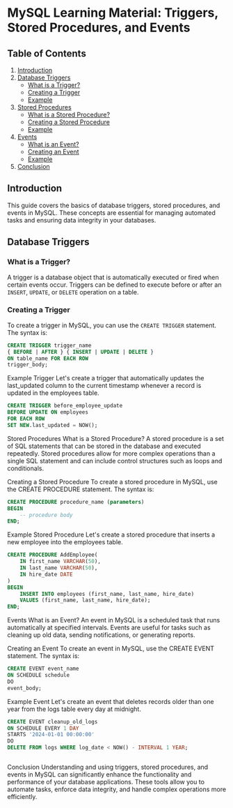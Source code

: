 # MySQL Learning Material: Triggers, Stored Procedures, and Events

## Table of Contents
1. [Introduction](#introduction)
2. [Database Triggers](#database-triggers)
    - [What is a Trigger?](#what-is-a-trigger)
    - [Creating a Trigger](#creating-a-trigger)
    - [Example](#example-trigger)
3. [Stored Procedures](#stored-procedures)
    - [What is a Stored Procedure?](#what-is-a-stored-procedure)
    - [Creating a Stored Procedure](#creating-a-stored-procedure)
    - [Example](#example-stored-procedure)
4. [Events](#events)
    - [What is an Event?](#what-is-an-event)
    - [Creating an Event](#creating-an-event)
    - [Example](#example-event)
5. [Conclusion](#conclusion)

## Introduction
This guide covers the basics of database triggers, stored procedures, and events in MySQL. These concepts are essential for managing automated tasks and ensuring data integrity in your databases.

## Database Triggers

### What is a Trigger?
A trigger is a database object that is automatically executed or fired when certain events occur. Triggers can be defined to execute before or after an `INSERT`, `UPDATE`, or `DELETE` operation on a table.

### Creating a Trigger
To create a trigger in MySQL, you can use the `CREATE TRIGGER` statement. The syntax is:

```sql
CREATE TRIGGER trigger_name
{ BEFORE | AFTER } { INSERT | UPDATE | DELETE }
ON table_name FOR EACH ROW
trigger_body;
```

Example Trigger
Let's create a trigger that automatically updates the last_updated column to the current timestamp whenever a record is updated in the employees table.
```sql
CREATE TRIGGER before_employee_update
BEFORE UPDATE ON employees
FOR EACH ROW
SET NEW.last_updated = NOW();
```
Stored Procedures
What is a Stored Procedure?
A stored procedure is a set of SQL statements that can be stored in the database and executed repeatedly. Stored procedures allow for more complex operations than a single SQL statement and can include control structures such as loops and conditionals.

Creating a Stored Procedure
To create a stored procedure in MySQL, use the CREATE PROCEDURE statement. The syntax is:

```sql
CREATE PROCEDURE procedure_name (parameters)
BEGIN
    -- procedure body
END;

```

Example Stored Procedure
Let's create a stored procedure that inserts a new employee into the employees table.
```sql
CREATE PROCEDURE AddEmployee(
    IN first_name VARCHAR(50),
    IN last_name VARCHAR(50),
    IN hire_date DATE
)
BEGIN
    INSERT INTO employees (first_name, last_name, hire_date)
    VALUES (first_name, last_name, hire_date);
END;


```

Events
What is an Event?
An event in MySQL is a scheduled task that runs automatically at specified intervals. Events are useful for tasks such as cleaning up old data, sending notifications, or generating reports.

Creating an Event
To create an event in MySQL, use the CREATE EVENT statement. The syntax is:

```sql
CREATE EVENT event_name
ON SCHEDULE schedule
DO
event_body;


```
Example Event
Let's create an event that deletes records older than one year from the logs table every day at midnight.

```sql
CREATE EVENT cleanup_old_logs
ON SCHEDULE EVERY 1 DAY
STARTS '2024-01-01 00:00:00'
DO
DELETE FROM logs WHERE log_date < NOW() - INTERVAL 1 YEAR;



```
Conclusion
Understanding and using triggers, stored procedures, and events in MySQL can significantly enhance the functionality and performance of your database applications. These tools allow you to automate tasks, enforce data integrity, and handle complex operations more efficiently.



